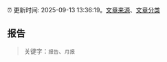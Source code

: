 :alarm_clock: 更新时间: 2025-09-13 13:36:19。[文章来源](/README.md)、[文章分类](/TAGS.md)

## 报告


> 关键字：`报告`、`月报`



